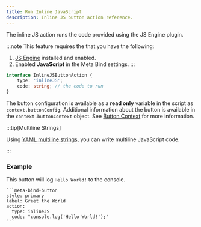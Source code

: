 ```yaml
---
title: Run Inline JavaScript
description: Inline JS button action reference.
---
```


The inline JS action runs the code provided using the JS Engine plugin.

:::note
This feature requires the that you have the following:

1. [JS Engine](https://github.com/mProjectsCode/obsidian-js-engine-plugin) installed and enabled.
2. Enabled **JavaScript** in the Meta Bind settings.
   :::

```ts
interface InlineJSButtonAction {
	type: 'inlineJS';
	code: string; // the code to run
}
```

The button configuration is available as a **read only** variable in the script as `context.buttonConfig`.
Additional information about the button is available in the `context.buttonContext` object.
See [Button Context](/obsidian-meta-bind-plugin-docs/api/interfaces/buttoncontext/) for more information.

:::tip[Multiline Strings]

Using [YAML multiline strings](https://yaml-multiline.info/), you can write multiline JavaScript code.

:::

### Example

This button will log `Hello World!` to the console.

````custom_markdown {5-6}
```meta-bind-button
style: primary
label: Greet the World
action:
  type: inlineJS
  code: "console.log('Hello World!');"
```
````
